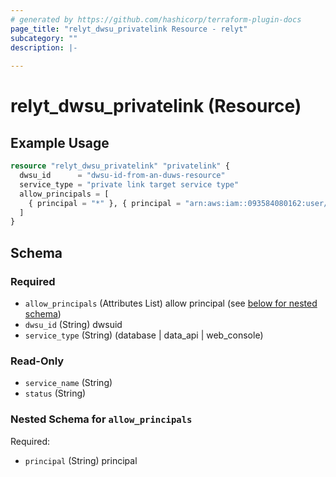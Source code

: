 ```yaml
---
# generated by https://github.com/hashicorp/terraform-plugin-docs
page_title: "relyt_dwsu_privatelink Resource - relyt"
subcategory: ""
description: |-
  
---
```


# relyt_dwsu_privatelink (Resource)



## Example Usage

```terraform
resource "relyt_dwsu_privatelink" "privatelink" {
  dwsu_id      = "dwsu-id-from-an-duws-resource"
  service_type = "private link target service type"
  allow_principals = [
    { principal = "*" }, { principal = "arn:aws:iam::093584080162:user/*" }
  ]
}
```

<!-- schema generated by tfplugindocs -->
## Schema

### Required

- `allow_principals` (Attributes List) allow principal (see [below for nested schema](#nestedatt--allow_principals))
- `dwsu_id` (String) dwsuid
- `service_type` (String) (database | data_api | web_console)

### Read-Only

- `service_name` (String)
- `status` (String)

<a id="nestedatt--allow_principals"></a>
### Nested Schema for `allow_principals`

Required:

- `principal` (String) principal
